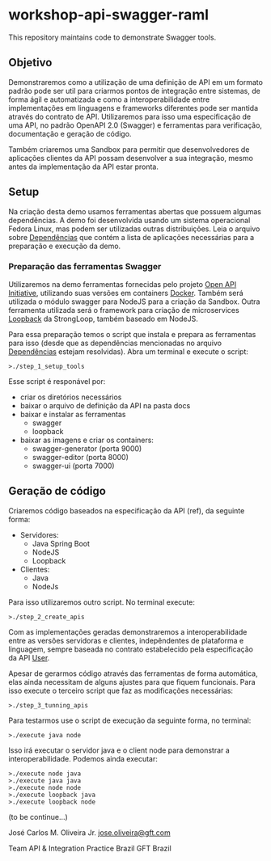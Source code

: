 # workshop-api-swagger-raml

This repository maintains code to demonstrate Swagger tools.

## Objetivo

Demonstraremos como a utilização de uma definição de API em um formato padrão pode ser util para criarmos pontos de integração entre sistemas, de forma ágil e automatizada e como a interoperabilidade entre implementações em linguagens e frameworks diferentes pode ser mantida através do contrato de API. Utilizaremos para isso uma especificação de uma API, no padrão OpenAPI 2.0 (Swagger) e ferramentas para verificação, documentação e geração de código.

Também criaremos uma Sandbox para permitir que desenvolvedores de aplicações clientes da API possam desenvolver a sua integração, mesmo antes da implementação da API estar pronta.

## Setup

Na criação desta demo usamos ferramentas abertas que possuem algumas dependências. A demo foi desenvolvida usando um sistema operacional Fedora Linux, mas podem ser utilizadas outras distribuições. Leia o arquivo sobre [Dependências](deps.md) que contém a lista de aplicações necessárias para a preparação e execução da demo.

### Preparação das ferramentas Swagger

Utilizaremos na demo ferramentas fornecidas pelo projeto [Open API Initiative](https://www.openapis.org/), utilizando suas versões em containers [Docker](https://www.docker.com). Também será utilizada o módulo swagger para NodeJS para a criação da Sandbox. Outra ferramenta utilizada será o framework para criação de microservices [Loopback](https://loopback.io) da StrongLoop, também baseado em NodeJS.

Para essa preparação temos o script que instala e prepara as ferramentas para isso (desde que as dependências mencionadas no arquivo [Dependências](deps.md) estejam resolvidas). Abra um terminal e execute o script:

    >./step_1_setup_tools

Esse script é responável por:

* criar os diretórios necessários
* baixar o arquivo de definição da API na pasta docs
* baixar e instalar as ferramentas
  * swagger
  * loopback
* baixar as imagens e criar os containers:
  * swagger-generator (porta 9000)
  * swagger-editor (porta 8000)
  * swagger-ui (porta 7000)

## Geração de código

Criaremos código baseados na especificação da API (ref), da seguinte forma:

* Servidores:
  * Java Spring Boot
  * NodeJS
  * Loopback
* Clientes:
  * Java
  * NodeJs

Para isso utilizaremos outro script. No terminal execute:

    >./step_2_create_apis

Com as implementações geradas demonstraremos a interoperabilidade entre as versões servidoras e clientes, indepêndentes de plataforma e linguagem, sempre baseada no contrato estabelecido pela especificação da API [User](https://github.com/gft-technical-practices/workshop-api-development/blob/master/users_api.yaml).

Apesar de gerarmos código através das ferramentas de forma automática, elas ainda necessitam de alguns ajustes para que fiquem funcionais. Para isso execute o terceiro script que faz as modificações necessárias:

    >./step_3_tunning_apis

Para testarmos use o script de execução da seguinte forma, no terminal:

    >./execute java node

Isso irá executar o servidor java e o client node para demonstrar a interoperabilidade. Podemos ainda executar:

    >./execute node java
    >./execute java java
    >./execute node node
    >./execute loopback java
    >./execute loopback node

(to be continue...)

José Carlos M. Oliveira Jr.
jose.oliveira@gft.com

Team API & Integration Practice Brazil
GFT Brazil